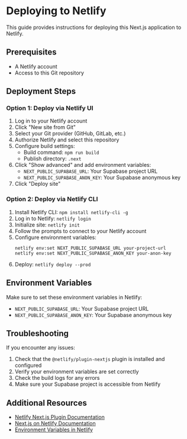 # Deploying to Netlify

This guide provides instructions for deploying this Next.js application to Netlify.

## Prerequisites

- A Netlify account
- Access to this Git repository

## Deployment Steps

### Option 1: Deploy via Netlify UI

1. Log in to your Netlify account
2. Click "New site from Git"
3. Select your Git provider (GitHub, GitLab, etc.)
4. Authorize Netlify and select this repository
5. Configure build settings:
   - Build command: `npm run build`
   - Publish directory: `.next`
6. Click "Show advanced" and add environment variables:
   - `NEXT_PUBLIC_SUPABASE_URL`: Your Supabase project URL
   - `NEXT_PUBLIC_SUPABASE_ANON_KEY`: Your Supabase anonymous key
7. Click "Deploy site"

### Option 2: Deploy via Netlify CLI

1. Install Netlify CLI: `npm install netlify-cli -g`
2. Log in to Netlify: `netlify login`
3. Initialize site: `netlify init`
4. Follow the prompts to connect to your Netlify account
5. Configure environment variables:
   ```
   netlify env:set NEXT_PUBLIC_SUPABASE_URL your-project-url
   netlify env:set NEXT_PUBLIC_SUPABASE_ANON_KEY your-anon-key
   ```
6. Deploy: `netlify deploy --prod`

## Environment Variables

Make sure to set these environment variables in Netlify:

- `NEXT_PUBLIC_SUPABASE_URL`: Your Supabase project URL
- `NEXT_PUBLIC_SUPABASE_ANON_KEY`: Your Supabase anonymous key

## Troubleshooting

If you encounter any issues:

1. Check that the `@netlify/plugin-nextjs` plugin is installed and configured
2. Verify your environment variables are set correctly
3. Check the build logs for any errors
4. Make sure your Supabase project is accessible from Netlify

## Additional Resources

- [Netlify Next.js Plugin Documentation](https://github.com/netlify/netlify-plugin-nextjs)
- [Next.js on Netlify Documentation](https://docs.netlify.com/frameworks/next-js/overview/)
- [Environment Variables in Netlify](https://docs.netlify.com/environment-variables/overview/) 